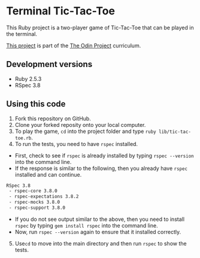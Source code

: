 # Terminal Tic-Tac-Toe

This Ruby project is a two-player game of Tic-Tac-Toe that can be played in the terminal.

[This project](https://www.theodinproject.com/courses/ruby-programming/lessons/oop) is part of the [The Odin Project](https://www.theodinproject.com) curriculum.

## Development versions
 - Ruby 2.5.3
 - RSpec 3.8

## Using this code

1. Fork this repository on GitHub.
2. Clone your forked reposity onto your local computer.
3. To play the game, `cd` into the project folder and type `ruby lib/tic-tac-toe.rb`.
4. To run the tests, you need to have `rspec` installed.
  - First, check to see if `rspec` is already installed by typing `rspec --version` into the command line.
  - If the response is similar to the following, then you already have `rspec` installed and can continue.
 ~~~bash
 RSpec 3.8
  - rspec-core 3.8.0
  - rspec-expectations 3.8.2
  - rspec-mocks 3.8.0
  - rspec-support 3.8.0
~~~
  - If you do not see output similar to the above, then you need to install `rspec` by typing `gem install rspec` into the command line.
 - Now, run `rspec --version` again to ensure that it installed correctly.
5. Use`cd` to move into the main directory and then run `rspec` to show the tests.